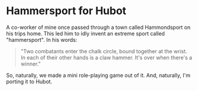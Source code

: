 # Hammersport for Hubot

A co-worker of mine once passed through a town called Hammondsport on his trips home. This led him to idly invent an extreme sport called "hammersport". In his words:

> "Two combatants enter the chalk circle, bound together at the wrist. In each of their other hands is a claw hammer. It's over when there's a winner."

So, naturally, we made a mini role-playing game out of it. And, naturally, I'm porting it to Hubot.
